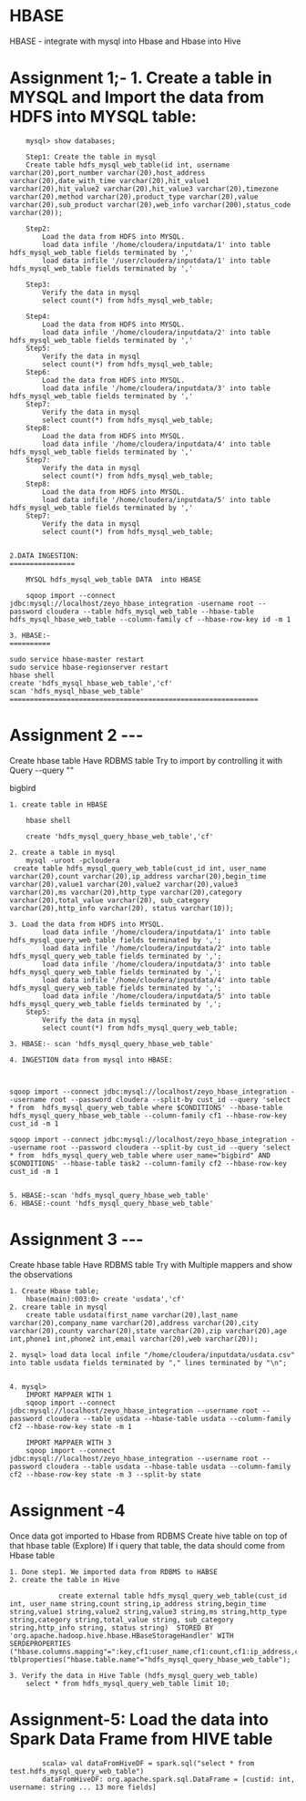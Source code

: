 # HBASE
HBASE - integrate with mysql into Hbase and Hbase into Hive 


Assignment 1;- 
	1. Create a table in MYSQL and Import the data from HDFS into MYSQL table:
==============================================================================
		mysql> show databases;
		
		Step1: Create the table in mysql
		Create table hdfs_mysql_web_table(id int, username varchar(20),port_number varchar(20),host_address varchar(20),date_with_time varchar(20),hit_value1 varchar(20),hit_value2 varchar(20),hit_value3 varchar(20),timezone varchar(20),method varchar(20),product_type varchar(20),value varchar(20),sub_product varchar(20),web_info varchar(200),status_code varchar(20));
		
		Step2:
			Load the data from HDFS into MYSQL.
			load data infile '/home/cloudera/inputdata/1' into table hdfs_mysql_web_table fields terminated by ','
			load data infile '/user/cloudera/inputdata/1' into table hdfs_mysql_web_table fields terminated by ','
			
		Step3:
			Verify the data in mysql 
			select count(*) from hdfs_mysql_web_table;
		
		Step4:
			Load the data from HDFS into MYSQL.
			load data infile '/home/cloudera/inputdata/2' into table hdfs_mysql_web_table fields terminated by ','
		Step5:
			Verify the data in mysql 
			select count(*) from hdfs_mysql_web_table;
		Step6:
			Load the data from HDFS into MYSQL.
			load data infile '/home/cloudera/inputdata/3' into table hdfs_mysql_web_table fields terminated by ','
		Step7:
			Verify the data in mysql 
			select count(*) from hdfs_mysql_web_table;
		Step8:
			Load the data from HDFS into MYSQL.
			load data infile '/home/cloudera/inputdata/4' into table hdfs_mysql_web_table fields terminated by ','
		Step7:
			Verify the data in mysql 
			select count(*) from hdfs_mysql_web_table;
		Step8:
			Load the data from HDFS into MYSQL.
			load data infile '/home/cloudera/inputdata/5' into table hdfs_mysql_web_table fields terminated by ','
		Step7:
			Verify the data in mysql 
			select count(*) from hdfs_mysql_web_table;
			
		
	2.DATA INGESTION:
	================
		
		MYSQL hdfs_mysql_web_table DATA  into HBASE
		
		sqoop import --connect jdbc:mysql://localhost/zeyo_hbase_integration -username root --password cloudera --table hdfs_mysql_web_table --hbase-table hdfs_mysql_hbase_web_table --column-family cf --hbase-row-key id -m 1

	3. HBASE:-
	==========

	sudo service hbase-master restart
	sudo service hbase-regionserver restart
	hbase shell
	create 'hdfs_mysql_hbase_web_table','cf'
	scan 'hdfs_mysql_hbase_web_table'
	=============================================================
Assignment 2 ---
====================================
Create hbase table
Have RDBMS table 
Try to import by controlling it with Query
--query ""	

bigbird

	
	1. create table in HBASE 
	
		hbase shell
		
		create 'hdfs_mysql_query_hbase_web_table','cf'
		
	2. create a table in mysql
		mysql -uroot -pcloudera
	 create table hdfs_mysql_query_web_table(cust_id int, user_name varchar(20),count varchar(20),ip_address varchar(20),begin_time varchar(20),value1 varchar(20),value2 varchar(20),value3 varchar(20),ms varchar(20),http_type varchar(20),category varchar(20),total_value varchar(20), sub_category varchar(20),http_info varchar(20), status varchar(10));
	 
	3. Load the data from HDFS into MYSQL.
			load data infile '/home/cloudera/inputdata/1' into table hdfs_mysql_query_web_table fields terminated by ',';
			load data infile '/home/cloudera/inputdata/2' into table hdfs_mysql_query_web_table fields terminated by ',';
			load data infile '/home/cloudera/inputdata/3' into table hdfs_mysql_query_web_table fields terminated by ',';
			load data infile '/home/cloudera/inputdata/4' into table hdfs_mysql_query_web_table fields terminated by ',';
			load data infile '/home/cloudera/inputdata/5' into table hdfs_mysql_query_web_table fields terminated by ',';
		Step5:
			Verify the data in mysql 
			select count(*) from hdfs_mysql_query_web_table;

	3. HBASE:- scan 'hdfs_mysql_query_hbase_web_table'
	
	4. INGESTION data from mysql into HBASE:



	sqoop import --connect jdbc:mysql://localhost/zeyo_hbase_integration --username root --password cloudera --split-by cust_id --query 'select * from  hdfs_mysql_query_web_table where $CONDITIONS' --hbase-table hdfs_mysql_query_hbase_web_table --column-family cf1 --hbase-row-key cust_id -m 1
	
	sqoop import --connect jdbc:mysql://localhost/zeyo_hbase_integration --username root --password cloudera --split-by cust_id --query 'select * from  hdfs_mysql_query_web_table where user_name="bigbird" AND $CONDITIONS' --hbase-table task2 --column-family cf2 --hbase-row-key cust_id -m 1

	
	5. HBASE:-scan 'hdfs_mysql_query_hbase_web_table'
	6. HBASE:-count 'hdfs_mysql_query_hbase_web_table'
	
	
	
Assignment 3 ---
======================
Create hbase table
Have RDBMS table 
Try with Multiple mappers and show the observations
	
	1. Create Hbase table;
		hbase(main):003:0> create 'usdata','cf'
	2. creare table in mysql
		create table usdata(first_name varchar(20),last_name varchar(20),company_name varchar(20),address varchar(20),city varchar(20),county varchar(20),state varchar(20),zip varchar(20),age int,phone1 int,phone2 int,email varchar(20),web varchar(20));
	
	2. mysql> load data local infile "/home/cloudera/inputdata/usdata.csv" into table usdata fields terminated by "," lines terminated by "\n";
	   
	   
	4. mysql>
		IMPORT MAPPAER WITH 1
		sqoop import --connect jdbc:mysql://localhost/zeyo_hbase_integration --username root --password cloudera --table usdata --hbase-table usdata --column-family cf2 --hbase-row-key state -m 1
		
		IMPORT MAPPAER WITH 3
		sqoop import --connect jdbc:mysql://localhost/zeyo_hbase_integration --username root --password cloudera --table usdata --hbase-table usdata --column-family cf2 --hbase-row-key state -m 3 --split-by state

Assignment -4
=========================
Once data got imported to Hbase from RDBMS
Create hive table on top of that hbase table (Explore)
If i query that table, the data should come from Hbase table
	
	1. Done step1. We imported data from RDBMS to HABSE
	2. create the table in Hive
		
				create external table hdfs_mysql_query_web_table(cust_id int, user_name string,count string,ip_address string,begin_time string,value1 string,value2 string,value3 string,ms string,http_type string,category string,total_value string, sub_category string,http_info string, status string)  STORED BY 'org.apache.hadoop.hive.hbase.HBaseStorageHandler' WITH  SERDEPROPERTIES ("hbase.columns.mapping"=":key,cf1:user_name,cf1:count,cf1:ip_address,cf1:begin_time,cf1:value1,cf1:value2,cf1:value3,cf1:ms,cf1:http_type,cf1:category,cf1:total_value,cf1:sub_category,cf1:http_info,cf1:status") tblproperties("hbase.table.name"="hdfs_mysql_query_hbase_web_table");
		
	3. Verify the data in Hive Table (hdfs_mysql_query_web_table)
		select * from hdfs_mysql_query_web_table limit 10;
		
Assignment-5: 	Load the data into Spark Data Frame from HIVE table 
==========================================================================
			scala> val dataFromHiveDF = spark.sql("select * from test.hdfs_mysql_query_web_table")
			dataFromHiveDF: org.apache.spark.sql.DataFrame = [custid: int, username: string ... 13 more fields]
		
